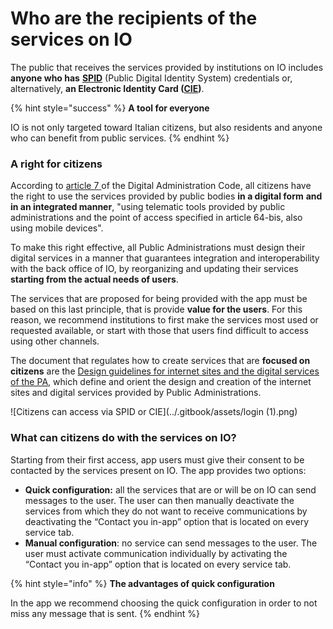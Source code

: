 # Who are the recipients of the services on IO

The public that receives the services provided by institutions on IO includes **anyone who has** [**SPID**](https://www.spid.gov.it/) (Public Digital Identity System) credentials or, alternatively, **an Electronic Identity Card (**[**CIE**](https://www.cartaidentita.interno.gov.it/)**)**.

{% hint style="success" %}
**A tool for everyone**

IO is not only targeted toward Italian citizens, but also residents and anyone who can benefit from public services.
{% endhint %}

### A right for citizens

According to [article 7](https://docs.italia.it/italia/piano-triennale-ict/codice-amministrazione-digitale-docs/it/v2018-09-28/\_rst/capo1\_sezione2\_art7.html)[ ](https://www.normattiva.it/uri-res/N2Ls?urn:nir:stato:decreto.legislativo:2005-03-07;82)of the Digital Administration Code, all citizens have the right to use the services provided by public bodies **in a digital form** **and in an integrated manner**, "using telematic tools provided by public administrations and the point of access specified in article 64-bis, also using mobile devices".

To make this right effective, all Public Administrations must design their digital services in a manner that guarantees integration and interoperability with the back office of IO, by reorganizing and updating their services **starting from the actual needs of users**.

The services that are proposed for being provided with the app must be based on this last principle, that is provide **value for the users**. For this reason, we recommend institutions to first make the services most used or requested available, or start with those that users find difficult to access using other channels.

The document that regulates how to create services that are **focused on citizens** are the [Design guidelines for internet sites and the digital services of the PA](https://docs.italia.it/italia/design/lg-design-servizi-web/it/versione-corrente/index.html), which define and orient the design and creation of the internet sites and digital services provided by Public Administrations.

!\[Citizens can access via SPID or CIE]\(../.gitbook/assets/login (1).png)

### What can citizens do with the services on IO?

Starting from their first access, app users must give their consent to be contacted by the services present on IO. The app provides two options:

* **Quick configuration:** all the services that are or will be on IO can send messages to the user. The user can then manually deactivate the services from which they do not want to receive communications by deactivating the “Contact you in-app” option that is located on every service tab.
* **Manual configuration**: no service can send messages to the user. The user must activate communication individually by activating the “Contact you in-app” option that is located on every service tab.

{% hint style="info" %}
**The advantages of quick configuration**

In the app we recommend choosing the quick configuration in order to not miss any message that is sent.
{% endhint %}

